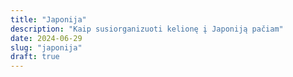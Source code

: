 ```yaml
---
title: "Japonija"
description: "Kaip susiorganizuoti kelionę į Japoniją pačiam"
date: 2024-06-29
slug: "japonija"
draft: true
---
```


